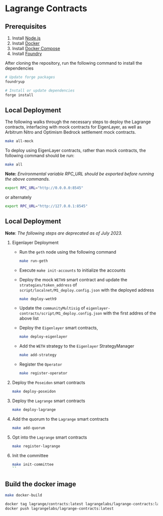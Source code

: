 # Lagrange Contracts

## Prerequisites

1. Install [Node.js](https://nodejs.org/en/download/)
2. Install [Docker](https://docs.docker.com/get-docker/)
3. Install [Docker Compose](https://docs.docker.com/compose/install/)
4. Install [Foundry](https://book.getfoundry.sh/getting-started/installation)

After cloning the repository, run the following command to install the dependencies

```bash
# Update forge packages
foundryup

# Install or update dependencies
forge install
```

## Local Deployment

The following walks through the necessary steps to deploy the Lagrange contracts, interfacing with mock contracts for EigenLayer, as well as Arbitrum Nitro and Optimism Bedrock settlement mock contracts.

```bash
make all-mock
```

To deploy using EigenLayer contracts, rather than mock contracts, the following command should be run:

```bash
make all
```

**Note:** _Environmental variable RPC_URL should be exported before running the above commands._

```bash
export RPC_URL="http://0.0.0.0:8545"
```

or alternately

```bash
export RPC_URL="http://127.0.0.1:8545"
```

## Local Deployment

**Note**: _The following steps are deprecated as of July 2023._

1. Eigenlayer Deployment

   - Run the `geth` node using the following command

     ```bash
     make run-geth
     ```

   - Execute `make init-accounts` to initialize the accounts

   - Deploy the mock `WETH9` smart contract and update the `strategies/token_address` of `script/localnet/M1_deploy.config.json` with the deployed address

     ```bash
     make deploy-weth9
     ```

   - Update the `communityMultisig` of `eigenlayer-contracts/script/M1_deploy.config.json` with the first addres of the above list

   - Deploy the `Eigenlayer` smart contracts,

     ```bash
     make deploy-eigenlayer
     ```

   - Add the `WETH` strategy to the `Eigenlayer` StrategyManager

     ```bash
     make add-strategy
     ```

   - Register the `Operator`

     ```bash
     make register-operator
     ```

2. Deploy the `Poseidon` smart contracts

   ```bash
   make deploy-poseidon
   ```

3. Deploy the `Lagrange` smart contracts

   ```bash
   make deploy-lagrange
   ```

4. Add the quorum to the `Lagrange` smart contracts

   ```bash
   make add-quorum
   ```

5. Opt into the `Lagrange` smart contracts

   ```bash
   make register-lagrange
   ```

6. Init the committee

   ```bash
   make init-committee
   ``
   ```

## Build the docker image

```bash
make docker-build

docker tag lagrange/contracts:latest lagrangelabs/lagrange-contracts:latest
docker push lagrangelabs/lagrange-contracts:latest
```
